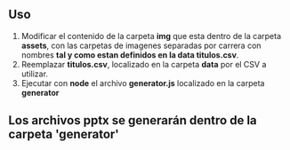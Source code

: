 ## Uso
1. Modificar el contenido de la carpeta **img** que esta dentro de la carpeta **assets**, con las carpetas de imagenes separadas por carrera con nombres **tal y como estan definidos en la data titulos.csv**.
2. Reemplazar **titulos.csv**, localizado en la carpeta **data** por el CSV a utilizar.
3. Ejecutar con **node** el archivo **generator.js** localizado en la carpeta **generator**

## Los archivos pptx se generarán dentro de la carpeta 'generator'
